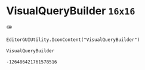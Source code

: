 # VisualQueryBuilder `16x16`
<img src="/img/VisualQueryBuilder.png" width=16 height=16>

``` CSharp
EditorGUIUtility.IconContent("VisualQueryBuilder")
```
```
VisualQueryBuilder
```
```
-126486421761578516
```
